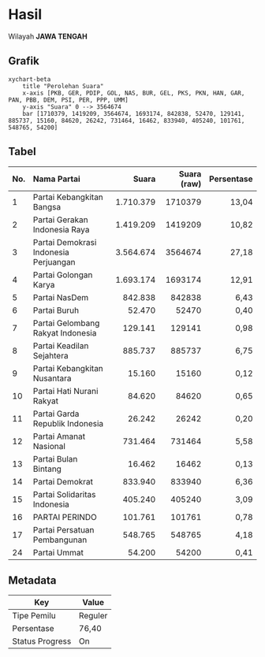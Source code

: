 # Hasil

Wilayah **JAWA TENGAH**

## Grafik

```mermaid
xychart-beta
    title "Perolehan Suara"
    x-axis [PKB, GER, PDIP, GOL, NAS, BUR, GEL, PKS, PKN, HAN, GAR, PAN, PBB, DEM, PSI, PER, PPP, UMM]
    y-axis "Suara" 0 --> 3564674
    bar [1710379, 1419209, 3564674, 1693174, 842838, 52470, 129141, 885737, 15160, 84620, 26242, 731464, 16462, 833940, 405240, 101761, 548765, 54200]
```

## Tabel

| No. | Nama Partai                           | Suara     | Suara (raw) | Persentase |
|:--- |:------------------------------------- | ---------:| -----------:| ----------:|
| 1   | Partai Kebangkitan Bangsa             | 1.710.379 | 1710379     | 13,04      |
| 2   | Partai Gerakan Indonesia Raya         | 1.419.209 | 1419209     | 10,82      |
| 3   | Partai Demokrasi Indonesia Perjuangan | 3.564.674 | 3564674     | 27,18      |
| 4   | Partai Golongan Karya                 | 1.693.174 | 1693174     | 12,91      |
| 5   | Partai NasDem                         | 842.838   | 842838      | 6,43       |
| 6   | Partai Buruh                          | 52.470    | 52470       | 0,40       |
| 7   | Partai Gelombang Rakyat Indonesia     | 129.141   | 129141      | 0,98       |
| 8   | Partai Keadilan Sejahtera             | 885.737   | 885737      | 6,75       |
| 9   | Partai Kebangkitan Nusantara          | 15.160    | 15160       | 0,12       |
| 10  | Partai Hati Nurani Rakyat             | 84.620    | 84620       | 0,65       |
| 11  | Partai Garda Republik Indonesia       | 26.242    | 26242       | 0,20       |
| 12  | Partai Amanat Nasional                | 731.464   | 731464      | 5,58       |
| 13  | Partai Bulan Bintang                  | 16.462    | 16462       | 0,13       |
| 14  | Partai Demokrat                       | 833.940   | 833940      | 6,36       |
| 15  | Partai Solidaritas Indonesia          | 405.240   | 405240      | 3,09       |
| 16  | PARTAI PERINDO                        | 101.761   | 101761      | 0,78       |
| 17  | Partai Persatuan Pembangunan          | 548.765   | 548765      | 4,18       |
| 24  | Partai Ummat                          | 54.200    | 54200       | 0,41       |


## Metadata

| Key             | Value   |
| --------------- | ------- |
| Tipe Pemilu     | Reguler |
| Persentase      | 76,40   |
| Status Progress | On      |



